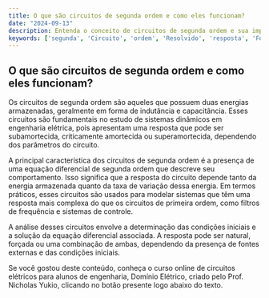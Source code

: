```yaml
---
title: O que são circuitos de segunda ordem e como eles funcionam?
date: "2024-09-13"
description: Entenda o conceito de circuitos de segunda ordem e sua importância na engenharia elétrica.
keywords: ['segunda', 'Circuito', 'ordem', 'Resolvido', 'resposta', 'Fonte', 'constante']
---
```


## O que são circuitos de segunda ordem e como eles funcionam?

Os circuitos de segunda ordem são aqueles que possuem duas energias armazenadas, geralmente em forma de indutância e capacitância. Esses circuitos são fundamentais no estudo de sistemas dinâmicos em engenharia elétrica, pois apresentam uma resposta que pode ser subamortecida, criticamente amortecida ou superamortecida, dependendo dos parâmetros do circuito.

A principal característica dos circuitos de segunda ordem é a presença de uma equação diferencial de segunda ordem que descreve seu comportamento. Isso significa que a resposta do circuito depende tanto da energia armazenada quanto da taxa de variação dessa energia. Em termos práticos, esses circuitos são usados para modelar sistemas que têm uma resposta mais complexa do que os circuitos de primeira ordem, como filtros de frequência e sistemas de controle.

A análise desses circuitos envolve a determinação das condições iniciais e a solução da equação diferencial associada. A resposta pode ser natural, forçada ou uma combinação de ambas, dependendo da presença de fontes externas e das condições iniciais.

Se você gostou deste conteúdo, conheça o curso online de circuitos elétricos para alunos de engenharia, Domínio Elétrico, criado pelo Prof. Nicholas Yukio, clicando no botão presente logo abaixo do texto.